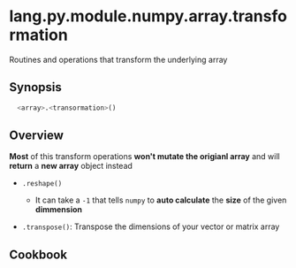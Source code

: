 # lang.py.module.numpy.array.transformation

Routines and operations that transform the underlying array

## Synopsis

```py
  <array>.<transormation>()
```

## Overview

**Most** of this transform operations **won't mutate the origianl array** and
will **return** a **new array** object instead

- `.reshape()`
  - It can take a `-1` that tells `numpy` to **auto calculate** the **size** of
    the given **dimmension**

- `.transpose()`: Transpose the dimensions of your vector or matrix array

## Cookbook
